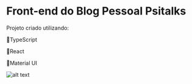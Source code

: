# Front-end do Blog Pessoal Psitalks
Projeto criado utilizando:
<p>🦜TypeScript</p>
<p>🦜React</p>
<p>🦜Material UI</p>

![alt text](https://i.imgur.com/a6fI12E.png)
